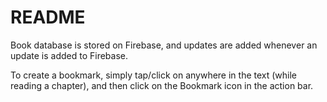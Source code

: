 # README #

Book database is stored on Firebase, and updates are added whenever an update is added to Firebase.

To create a bookmark, simply tap/click on anywhere in the text (while reading a chapter), and then click on the Bookmark icon in the action bar.